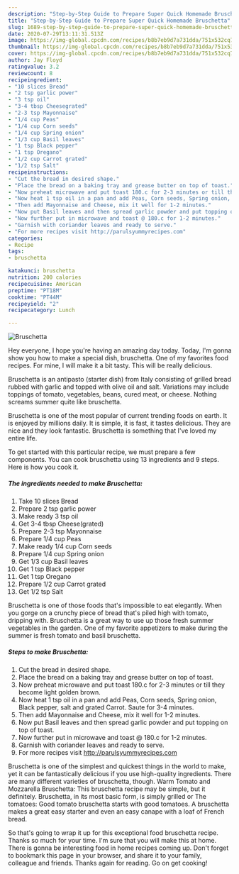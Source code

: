 ```yaml
---
description: "Step-by-Step Guide to Prepare Super Quick Homemade Bruschetta"
title: "Step-by-Step Guide to Prepare Super Quick Homemade Bruschetta"
slug: 1689-step-by-step-guide-to-prepare-super-quick-homemade-bruschetta
date: 2020-07-29T13:11:31.513Z
image: https://img-global.cpcdn.com/recipes/b8b7eb9d7a731dda/751x532cq70/bruschetta-recipe-main-photo.jpg
thumbnail: https://img-global.cpcdn.com/recipes/b8b7eb9d7a731dda/751x532cq70/bruschetta-recipe-main-photo.jpg
cover: https://img-global.cpcdn.com/recipes/b8b7eb9d7a731dda/751x532cq70/bruschetta-recipe-main-photo.jpg
author: Jay Floyd
ratingvalue: 3.2
reviewcount: 8
recipeingredient:
- "10 slices Bread"
- "2 tsp garlic power"
- "3 tsp oil"
- "3-4 tbsp Cheesegrated"
- "2-3 tsp Mayonnaise"
- "1/4 cup Peas"
- "1/4 cup Corn seeds"
- "1/4 cup Spring onion"
- "1/3 cup Basil leaves"
- "1 tsp Black pepper"
- "1 tsp Oregano"
- "1/2 cup Carrot grated"
- "1/2 tsp Salt"
recipeinstructions:
- "Cut the bread in desired shape."
- "Place the bread on a baking tray and grease butter on top of toast."
- "Now preheat microwave and put toast 180.c for 2-3 minutes or till they become light golden brown."
- "Now heat 1 tsp oil in a pan and add Peas, Corn seeds, Spring onion, Black pepper, salt and grated Carrot. Saute for 3-4 minutes."
- "Then add Mayonnaise and Cheese, mix it well for 1-2 minutes."
- "Now put Basil leaves and then spread garlic powder and put topping on top of toast."
- "Now further put in microwave and toast @ 180.c for 1-2 minutes."
- "Garnish with coriander leaves and ready to serve."
- "For more recipes visit http://parulsyummyrecipes.com"
categories:
- Recipe
tags:
- bruschetta

katakunci: bruschetta 
nutrition: 200 calories
recipecuisine: American
preptime: "PT18M"
cooktime: "PT44M"
recipeyield: "2"
recipecategory: Lunch

---
```



![Bruschetta](https://img-global.cpcdn.com/recipes/b8b7eb9d7a731dda/751x532cq70/bruschetta-recipe-main-photo.jpg)

Hey everyone, I hope you're having an amazing day today. Today, I'm gonna show you how to make a special dish, bruschetta. One of my favorites food recipes. For mine, I will make it a bit tasty. This will be really delicious.

Bruschetta is an antipasto (starter dish) from Italy consisting of grilled bread rubbed with garlic and topped with olive oil and salt. Variations may include toppings of tomato, vegetables, beans, cured meat, or cheese. Nothing screams summer quite like bruschetta.

Bruschetta is one of the most popular of current trending foods on earth. It is enjoyed by millions daily. It is simple, it is fast, it tastes delicious. They are nice and they look fantastic. Bruschetta is something that I've loved my entire life.


To get started with this particular recipe, we must prepare a few components. You can cook bruschetta using 13 ingredients and 9 steps. Here is how you cook it.

<!--inarticleads1-->

##### The ingredients needed to make Bruschetta:

1. Take 10 slices Bread
1. Prepare 2 tsp garlic power
1. Make ready 3 tsp oil
1. Get 3-4 tbsp Cheese(grated)
1. Prepare 2-3 tsp Mayonnaise
1. Prepare 1/4 cup Peas
1. Make ready 1/4 cup Corn seeds
1. Prepare 1/4 cup Spring onion
1. Get 1/3 cup Basil leaves
1. Get 1 tsp Black pepper
1. Get 1 tsp Oregano
1. Prepare 1/2 cup Carrot grated
1. Get 1/2 tsp Salt


Bruschetta is one of those foods that&#39;s impossible to eat elegantly. When you gorge on a crunchy piece of bread that&#39;s piled high with tomato, dripping with. Bruschetta is a great way to use up those fresh summer vegetables in the garden. One of my favorite appetizers to make during the summer is fresh tomato and basil bruschetta. 

<!--inarticleads2-->

##### Steps to make Bruschetta:

1. Cut the bread in desired shape.
1. Place the bread on a baking tray and grease butter on top of toast.
1. Now preheat microwave and put toast 180.c for 2-3 minutes or till they become light golden brown.
1. Now heat 1 tsp oil in a pan and add Peas, Corn seeds, Spring onion, Black pepper, salt and grated Carrot. Saute for 3-4 minutes.
1. Then add Mayonnaise and Cheese, mix it well for 1-2 minutes.
1. Now put Basil leaves and then spread garlic powder and put topping on top of toast.
1. Now further put in microwave and toast @ 180.c for 1-2 minutes.
1. Garnish with coriander leaves and ready to serve.
1. For more recipes visit http://parulsyummyrecipes.com


Bruschetta is one of the simplest and quickest things in the world to make, yet it can be fantastically delicious if you use high-quality ingredients. There are many different varieties of bruschetta, though. Warm Tomato and Mozzarella Bruschetta: This bruschetta recipe may be simple, but it definitely. Bruschetta, in its most basic form, is simply grilled or The tomatoes: Good tomato bruschetta starts with good tomatoes. A bruschetta makes a great easy starter and even an easy canape with a loaf of French bread. 

So that's going to wrap it up for this exceptional food bruschetta recipe. Thanks so much for your time. I'm sure that you will make this at home. There is gonna be interesting food in home recipes coming up. Don't forget to bookmark this page in your browser, and share it to your family, colleague and friends. Thanks again for reading. Go on get cooking!
